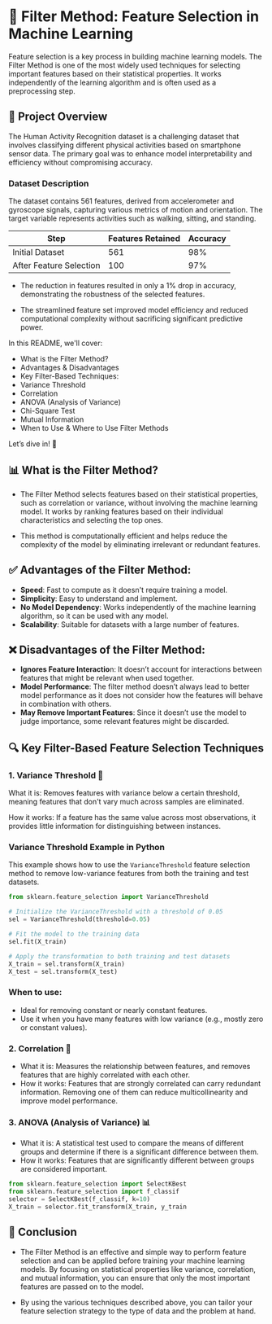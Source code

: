 # 🧠 Filter Method: Feature Selection in Machine Learning
Feature selection is a key process in building machine learning models. The Filter Method is one of the most widely used techniques for selecting important features based on their statistical properties. It works independently of the learning algorithm and is often used as a preprocessing step.

## 🌟 Project Overview

The Human Activity Recognition dataset is a challenging dataset that involves classifying different physical activities based on smartphone sensor data. The primary goal was to enhance model interpretability and efficiency without compromising accuracy.

### Dataset Description

The dataset contains 561 features, derived from accelerometer and gyroscope signals, capturing various metrics of motion and orientation. The target variable represents activities such as walking, sitting, and standing.

| **Step**                  | **Features Retained** | **Accuracy** |
|---------------------------|------------------------|--------------|
| Initial Dataset           | 561                   | 98%          |
| After Feature Selection   | 100                   | 97%          |

* The reduction in features resulted in only a 1% drop in accuracy, demonstrating the robustness of the selected features.

* The streamlined feature set improved model efficiency and reduced computational complexity without sacrificing significant predictive power.

In this README, we'll cover:

* What is the Filter Method?
* Advantages & Disadvantages
* Key Filter-Based Techniques:
* Variance Threshold
* Correlation
* ANOVA (Analysis of Variance)
* Chi-Square Test
* Mutual Information
* When to Use & Where to Use Filter Methods

Let’s dive in! 🚀

## 📊 What is the Filter Method?
* The Filter Method selects features based on their statistical properties, such as correlation or variance, without involving the machine learning model. It works by ranking features based on their individual characteristics and selecting the top ones.

* This method is computationally efficient and helps reduce the complexity of the model by eliminating irrelevant or redundant features.

## ✅ Advantages of the Filter Method:
* **Speed**: Fast to compute as it doesn't require training a model.
* **Simplicity**: Easy to understand and implement.
* **No Model Dependency**: Works independently of the machine learning algorithm, so it can be used with any model.
* **Scalability**: Suitable for datasets with a large number of features.

## ❌ Disadvantages of the Filter Method:
* **Ignores Feature Interactio**n: It doesn’t account for interactions between features that might be relevant when used together.
* **Model Performance**: The filter method doesn’t always lead to better model performance as it does not consider how the features will behave in combination with others.
* **May Remove Important Features**: Since it doesn’t use the model to judge importance, some relevant features might be discarded.

## 🔍 Key Filter-Based Feature Selection Techniques
### 1. Variance Threshold 📏
What it is: Removes features with variance below a certain threshold, meaning features that don't vary much across samples are eliminated.

How it works: If a feature has the same value across most observations, it provides little information for distinguishing between instances.

### Variance Threshold Example in Python

This example shows how to use the `VarianceThreshold` feature selection method to remove low-variance features from both the training and test datasets.

```python
from sklearn.feature_selection import VarianceThreshold

# Initialize the VarianceThreshold with a threshold of 0.05
sel = VarianceThreshold(threshold=0.05)

# Fit the model to the training data
sel.fit(X_train)

# Apply the transformation to both training and test datasets
X_train = sel.transform(X_train)
X_test = sel.transform(X_test)
```
### When to use:

* Ideal for removing constant or nearly constant features.
* Use it when you have many features with low variance (e.g., mostly zero or constant values).

### 2. Correlation 🔗
* What it is: Measures the relationship between features, and removes features that are highly correlated with each other.
* How it works: Features that are strongly correlated can carry redundant information. Removing one of them can reduce multicollinearity and improve model performance.

### 3. ANOVA (Analysis of Variance) 📊
* What it is: A statistical test used to compare the means of different groups and determine if there is a significant difference between them.
* How it works: Features that are significantly different between groups are considered important.

```python
from sklearn.feature_selection import SelectKBest
from sklearn.feature_selection import f_classif
selector = SelectKBest(f_classif, k=10)
X_train = selector.fit_transform(X_train, y_train
```
## 📝 Conclusion
* The Filter Method is an effective and simple way to perform feature selection and can be applied before training your machine learning models. By focusing on statistical properties like variance, correlation, and mutual information, you can ensure that only the most important features are passed on to the model.

* By using the various techniques described above, you can tailor your feature selection strategy to the type of data and the problem at hand.
